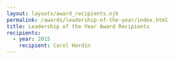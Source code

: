 ```yaml
---
layout: layouts/award_recipients.njk
permalink: /awards/leadership-of-the-year/index.html
title: Leadership of the Year Award Recipients
recipients:
  - year: 2015
    recipient: Carol Hardin
---
```

